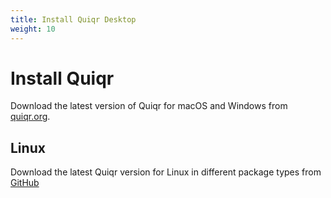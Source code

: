 ```yaml
---
title: Install Quiqr Desktop
weight: 10
---
```


# Install Quiqr

Download the latest version of Quiqr for macOS and Windows from [quiqr.org](https://quiqr.org/pages/download/).

## Linux

Download the latest Quiqr version for Linux in different package types from [GitHub](https://github.com/quiqr/quiqr-desktop/releases/latest)
